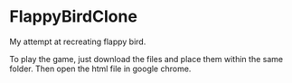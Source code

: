 # FlappyBirdClone
My attempt at recreating flappy bird.

To play the game, just download the files and place them within the same folder. Then open the html file in google chrome.
